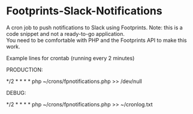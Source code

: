 # Footprints-Slack-Notifications
A cron job to push notifications to Slack using Footprints.
Note:  this is a code snippet and not a ready-to-go application.  
You need to be comfortable with PHP and the Footprints API to make this work.

Example lines for crontab (running every 2 minutes)

PRODUCTION:

*/2 * * * * php ~/crons/fpnotifications.php >> /dev/null

DEBUG:

*/2 * * * * php ~/crons/fpnotifications.php >> ~/cronlog.txt
